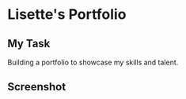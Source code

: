 # Lisette's Portfolio

## My Task
Building a portfolio to showcase my skills and talent.

## Screenshot